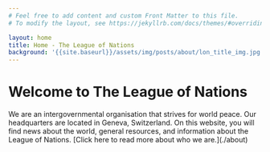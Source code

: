 ```yaml
---
# Feel free to add content and custom Front Matter to this file.
# To modify the layout, see https://jekyllrb.com/docs/themes/#overriding-theme-defaults

layout: home
title: Home - The League of Nations
background: '{{site.baseurl}}/assets/img/posts/about/lon_title_img.jpg'
---
```

<h1 class="header-center">Welcome to The League of Nations</h1>
We are an intergovernmental organisation that strives for world peace. Our headquarters are located in Geneva, Switzerland. On this website, you will find news about the world, general resources, and information about the League of Nations. [Click here to read more about who we are.](./about)<br>